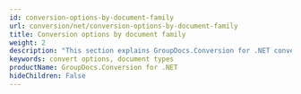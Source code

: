 ```yaml
---
id: conversion-options-by-document-family
url: conversion/net/conversion-options-by-document-family
title: Conversion options by document family
weight: 2
description: "This section explains GroupDocs.Conversion for .NET convert options specific to various document types"
keywords: convert options, document types
productName: GroupDocs.Conversion for .NET
hideChildren: False
---
```

